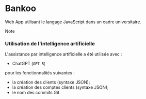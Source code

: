# Bankoo

Web App utilisant le langage JavaScript dans un cadre universitaire.

> [!NOTE]
> ### Utilisation de l'intelligence artificielle
> L'assistance par intelligence artificielle a été utilisée avec :
> - ChatGPT (``GPT-5``)
>
> pour les fonctionnalités suivantes :
> - la création des clients (syntaxe JSON);
> - la création des comptes clients (syntaxe JSON);
> - le nom des commits Git.
